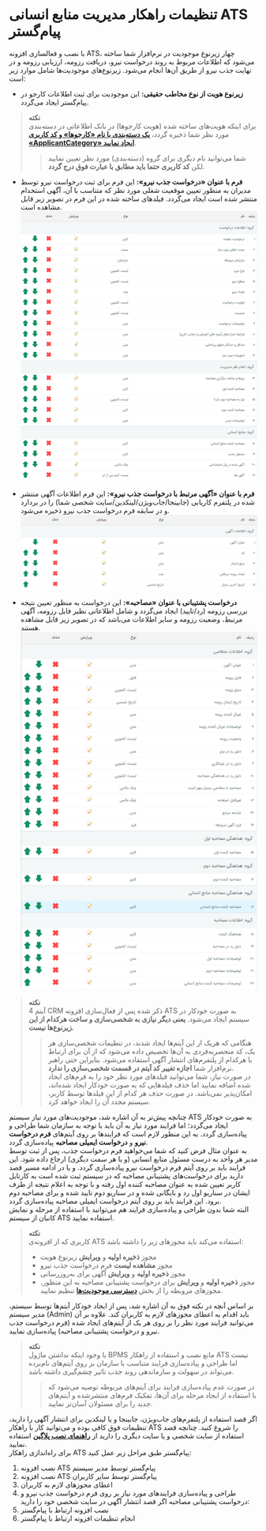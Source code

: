 # تنظیمات راهکار مدیریت منابع انسانی ATS پیام‌گستر
با نصب و فعالسازی افزونه ATS، چهار زیرنوع موجودیت در نرم‌افزار شما ساخته می‌شود که اطلاعات مربوط به روند درخواست نیرو، دریافت رزومه، ارزیابی رزومه و در نهایت جذب نیرو از طریق آن‌ها انجام می‌شود. زیرنوع‌های موجودیت‌ها شامل موارد زیر است:
- **زیرنوع هویت از نوع مخاطب حقیقی:** این موجودیت برای ثبت اطلاعات کارجو در پیام‌گستر ایجاد می‌گردد.
> **نکته** <br>
برای اینکه هویت‌های ساخته شده (هویت کارجوها) در بانک اطلاعاتی در دسته‌بندی مورد نظر شما ذخیره گردد، [**یک دسته‌بندی با نام «کارجوها» و کد کاربری «ApplicantCategory» ایجاد نمایید**](https://github.com/1stco/PayamGostarDocs/blob/master/Help/Integrated-bank/Database/Grouping/Grouping.md).<br>
>> شما می‌توانید نام دیگری برای گروه (دسته‌بندی) مورد نظر تعیین نمایید لکن **کد کاربری حتما باید مطابق با عبارت فوق درج گردد**.<br>
- **فرم با عنوان «درخواست جذب نیرو»:** این فرم برای ثبت درخواست نیرو توسط مدیران به منظور تعیین موقعیت شغلی مورد نظر که متناسب با آن، آگهی استخدام منتشر شده است ایجاد می‌گردد. فیلدهای ساخته شده در این فرم در تصویر زیر قابل مشاهده است.<br>
![فرم درخواست نیرو](./Images/ATS-employment-request-fields-2.7.5.png)

- **فرم با عنوان «آگهی مرتبط با درخواست جذب نیرو»:** این فرم اطلاعات آگهی منتشر شده در پلتفرم کاریابی (جابینجا/جاب‌ویژن/لینکدین/سایت شخصی شما) را در بردارد و در سابقه فرم درخواست جذب نیرو ذخیره می‌شود.<br>
![فرم آگهی مرتبط با درخواست نیرو](./Images/ATS-employment-request-Ad-fields-2.7.5.png)
 - **درخواست پشتیبانی با عنوان «مصاحبه»:** این درخواست به منظور تعیین نتیجه بررسی رزومه (رد/تایید) ایجاد می‌گردد و شامل اطلاعاتی نظیر فایل رزومه، آگهی مرتبط، وضعیت رزومه و سایر اطلاعات می‌باشد که در تصویر زیر قابل مشاهده هستند.<br>
 ![درخواست مصاحبه](./Images/ATS-ticket-fields-2.7.5.png)
>**نکته**<br>
> 4 آیتم CRM ذکر شده پس از فعال‌سازی افزونه ATS به صورت خودکار در سیستم ایجاد می‌شود. **یعنی دیگر نیازی به شخصی‌سازی و ساخت هرکدام از این زیرنوع‌ها نیست.**<br>
>>هنگامی که هریک از این آیتم‌ها ایجاد شدند، در تنظیمات شخصی‌سازی هر یک، کد منحصربه‌فردی به آن‌ها تخصیص داده می‌شود که از آن برای ارتباط با هرکدام از  پلتفرم‌های انتشار آگهی استفاده می‌شود. بنابراین حتی راهبر نرم‌افزار شما **اجازه تغییر کد آیتم در قسمت شخصی‌سازی را ندارد**.<br>
>> در صورت نیاز، شما می‌توانید فیلدهای مورد نظر خود را به فرم‌های ایجاد شده اضافه نمایید اما حذف فیلدهایی که به صورت خودکار ایجاد شده‌اند، امکان‌پذیر نمی‌باشد. در صورت حذف هر کدام از این فیلدها توسط کاربر، سیستم مجدد آن را ایجاد خواهد کرد.<br>

چنانچه پیش‌تر به آن اشاره شد، موجودیت‌های مورد نیاز سیستم ATS به صورت خودکار ایجاد می‌گردد؛ اما فرایند مورد نیاز به آن باید با توجه به سازمان شما طراحی و پیاده‌سازی گردد. به این منظور لازم است که فرایندها بر روی آیتم‌های **فرم درخواست نیرو** و **درخواست ایمیلی مصاحبه** پیاده‌سازی گردد.<br>
به عنوان مثال فرض کنید که شما می‌خواهید فرم درخواست جذب، پس از ثبت توسط مدیر هر واحد به درست مسئول منابع انسانی (و یا هر سمت دیگری) ارجاع داده شود. این فرایند باید بر روی آیتم فرم درخواست نیرو پیاده‌سازی گردد. و یا در ادامه مسیر قصد دارید برای درخواست‌های پشتیبانی مصاحبه که در سیستم ثبت شده است به کارتابل کاربر تعیین شده به عنوان مصاحبه کننده اول رفته و با توجه به اعلام نتیجه از طرف ایشان در سناریو اول رد و بایگانی شده و در سناریو دوم تایید شده و برای مصاحبه دوم برود. این فرایند باید بر روی آیتم درخواست ایمیلی مصاحبه پیاده‌سازی گردد.<br>
البته شما بدون طراحی و پیاده‌سازی فرایند هم می‌توانید با استفاده از مرحله و نمایش کانبان از سیستم ATS استفاده نمایید.
> **نکته**<br>
کاربری که از افرونه‌ی ATS استفاده می‌کند باید مجوزهای زیر را داشته باشد:<br>
>- مجوز **ذخیره اولیه** و **ویرایش** زیرنوع هویت
>- مجوز **مشاهده لیست** فرم درخواست جذب نیرو
>- مجوز **ذخیره اولیه** و **ویرایش** آگهی برای به‌روزرسانی
>- مجوز **ذخیره اولیه** و **ویرایش** برای درخواست پشتیبانی مصاحبه
به این منظور، مجوزهای مروبطه را از بخش [**دسترسی موجودیت‌ها**](https://github.com/1stco/PayamGostarDocs/blob/master/Help/Settings/Manage-groups-and-users/permissions/Availability-of-entities/Availability-of-entities.md) تنظیم نمایید.<br>

بر اساس آنچه در نکته فوق به آن اشاره شد، پس از ایجاد خودکار آیتم‌ها توسط سیستم، مدیر سیستم (Admin) باید اقدام به اعطای مجوزهای لازم به کاربران کند. علاوه بر آن می‌توانید فرایند مورد نظر را بر روی هر یک از آیتم‌های ایجاد شده (فرم درخواست جذب نیرو و درخواست پشتیبانی مصاحبه) پیاده‌سازی نمایید.<br>
> **نکته**<br>
> با وجود اینکه نداشتن ماژول BPMS مانع نصب و استفاده از راهکار ATS نیست اما طراحی و پیاده‌سازی فرایند متناسب با سازمان بر روی آیتم‌های نام‌برده می‌تواند در سهولت و سازماندهی روند جذب تاثیر چشم‌گیری داشته باشد.<br>
>> در صورت عدم پیاده‌سازی فرایند برای آیتم‌های مربوطه توصیه می‌شود که با استفاده از ایجاد مرحله برای  آن‌ها، تفکیک فرم‌های منتشرشده و آیتم‌های جدید را برای مسئولان آسان‌تر نمایید.<br>

اگر قصد استفاده از پلتفرم‌های جاب‌ویژن، جابینجا و یا لینکدین برای انتشار آگهی را دارید، تنظیمات فوق کافی بوده و می‌توانید کار با راهکار ATS را شروع کنید. چنانچه قصد استفاده از سایت شخصی و یا سایت دیگری را دارید از [**راهنمای نصب پلاگین**]() استفاده نمایید.<br>
برای راه‌اندازی راهکار ATS پیام‌گستر طبق مراحل زیر عمل کنید:<br>
1. نصب افزونه ATS پیام‌گستر توسط مدیر سیستم
2. نصب افزونه ATS پیام‌گستر توسط سایر کاربران
3. اعطای مجوزهای لازم به کاربران
4. طراحی و پیاده‌سازی فرایندهای مورد نیاز بر روی فرم درخواست جذب نیرو و درخواست پشتیبانی مصاحبه
اگر قصد انتشار آگهی در سایت شخصی خود را دارید:
5. نصب افزونه ارتباط با پیام‌گستر
6. انجام تنظیمات افزونه ارتباط با پیام‌گستر